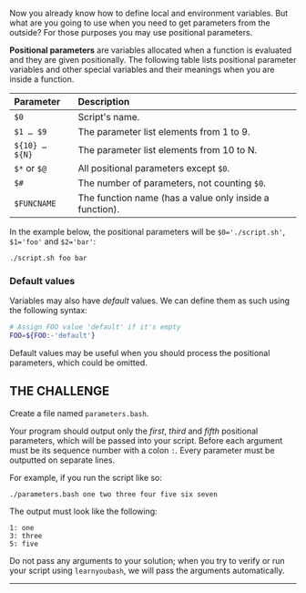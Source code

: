 Now you already know how to define local and environment variables. But what are you going to use when you need to get parameters from the outside? For those purposes you may use positional parameters.

**Positional parameters** are variables allocated when a function is evaluated and they are given positionally. The following table lists positional parameter variables and other special variables and their meanings when you are inside a function.

| Parameter      | Description                                                 |
| :------------- | :---------------------------------------------------------- |
| `$0`           | Script's name.                                              |
| `$1 … $9`      | The parameter list elements from 1 to 9.                    |
| `${10} … ${N}` | The parameter list elements from 10 to N.                   |
| `$*` or `$@`   | All positional parameters except `$0`.                      |
| `$#`           | The number of parameters, not counting `$0`.                |
| `$FUNCNAME`    | The function name (has a value only inside a function).     |

In the example below, the positional parameters will be `$0='./script.sh'`,  `$1='foo'` and `$2='bar'`:

    ./script.sh foo bar

### Default values

Variables may also have _default_ values. We can define them as such using the following syntax:

```bash
# Assign FOO value 'default' if it's empty
FOO=${FOO:-'default'}
```

Default values may be useful when you should process the positional parameters, which could be omitted.

## THE CHALLENGE

Create a file named `parameters.bash`.

Your program should output only the _first_, _third_ and _fifth_ positional parameters, which will be passed into your script. Before each argument must be its sequence number with a colon `:`. Every parameter must be outputted on separate lines.

For example, if you run the script like so:

    ./parameters.bash one two three four five six seven

The output must look like the following:

    1: one
    3: three
    5: five

Do not pass any arguments to your solution; when you try to verify or run your script using `learnyoubash`, we will pass the arguments automatically.

---
